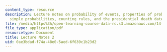 ```yaml
---
content_type: resource
description: Lecture notes on probability of events, properties of probabilities,
  simple probabilities, counting rules, and the presidential death date paradox.
file: /media/https%3A/open-learning-course-data-rc.s3.amazonaws.com/14-30-introduction-to-statistical-methods-in-economics-spring-2009/0ae3bdadf74a48e05aed6f639c1b23d2_MIT14_30s09_lec02.pdf
file_type: application/pdf
resourcetype: Document
title: Lecture Notes 2
uid: 0ae3bdad-f74a-48e0-5aed-6f639c1b23d2
---
```

